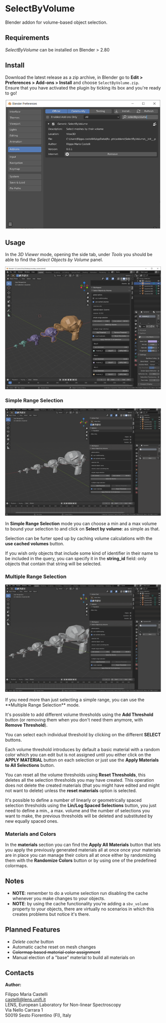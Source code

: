 # SelectByVolume
Blender addon for volume-based object selection. 

## Requirements
*SelectByVolume* can be installed on Blender > 2.80
## Install
Download the latest release as a zip archive, in Blender go to **Edit > Preferences > Add-ons > Install** and choose `SelectByVolume.zip`.   
Ensure that you have activated the plugin by ticking its box and you're ready to go!
<p align="center">
  <img src="img/addon_prefs.PNG" width="500">
</p>


## Usage
In the *3D Viewer* mode, opening the side tab, under *Tools* you should be able to find the *Select Objects by Volume* panel.

<p align="center">
  <img src="img/screenshot.PNG">
</p>

### Simple Range Selection

<p align="center">
  <img src="img/simple_usage.gif">
</p>

In **Simple Range Selection** mode you can choose a min and a max volume to bound your selection to and click on **Select by volume**: as simple as that.

Selection can be furter sped up by caching volume calculations with the **use cached volumes** button.

If you wish only objects that include some kind of identifier in their name to be included in the query, you can specify it in the **string_id** field: only objects that contain that string will be selected.

### Multiple Range Selection
<p align="center">
  <img src="img/multi_usage.gif">
</p>
If you need more than just selecting a simple range, you can use the **Multiple Range Selection** mode.

It's possible to add different volume thresholds using the **Add Threshold** button (or removing them when you don't need them anymore, with **Remove Threshold**).

You can select each individual threshold by clicking on the different **SELECT** buttons.

Each volume threshold introduces by default a basic material with a random color which you can edit but is not assigned until you either click on the **APPLY MATERIAL** button on each selection or just use the **Apply Materials to All Selections** button.

You can reset all the volume thresholds using **Reset Thresholds**, this deletes all the selection thresholds you may have created. This operation does not delete the created materials (that you might have edited and might not want to delete) unless the **reset materials** option is selected.

It's possible to define a number of linearly or geometrically spaced selection thresholds using the **Lin/Log Spaced Selections** button, you just need to define a min., a max. volume and the number of selections you want to make, the previous thresholds will be deleted and substituted by new equally spaced ones.

### Materials and Colors

In the **materials** section you can find the **Apply All Materials** button that lets you apply the previously generated materials all at once once your materials are in place you can manage their colors all at once either by randomizing them with the **Randomize Colors** button or by using one of the predefined colormaps.
## Notes
- **NOTE**: remember to do a volume selection run disabling the cache whenever you make changes to your objects.
- **NOTE**: by using the cache functionality you're adding a `sbv_volume` property to your objects, there are virtually no scenarios in which this creates problems but notice it's there.

## Planned Features 
- *Delete cache* button
- Automatic cache reset on mesh changes
- ~~Colormap based material color assignment~~ 
- Manual election of a "base" material to build all materials on

## Contacts

**Author:**

Filippo Maria Castelli  
castelli@lens.unifi.it  
LENS, European Laboratory for Non-linear Spectroscopy  
Via Nello Carrara 1  
50019 Sesto Fiorentino (FI), Italy


